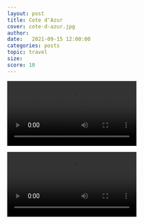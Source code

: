 ```yaml
---
layout: post
title: Cote d'Azur
cover: cote-d-azur.jpg
author: 
date:   2021-09-15 12:00:00
categories: posts
topic: travel
size: 
score: 10
---
```



  <video controls>
  <source src="/images/cote-d-azur.mp4" type="video/mp4">
Your browser does not support the video tag.
</video>  

![image](/images/cote-d-azur.mp4)